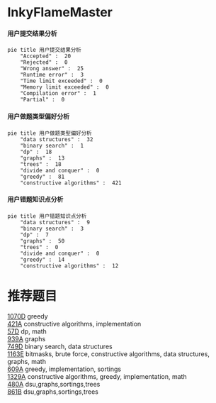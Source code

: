 # InkyFlameMaster

<!-- tabs:start -->



#### **用户提交结果分析**

```mermaid
pie title 用户提交结果分析
    "Accepted" :  20
    "Rejected" :  0
    "Wrong answer" :  25
    "Runtime error" :  3
    "Time limit exceeded" :  0
    "Memory limit exceeded" :  0
    "Compilation error" :  1
    "Partial" :  0
```

#### **用户做题类型偏好分析**

```mermaid
pie title 用户做题类型偏好分析
    "data structures" :  32
    "binary search" :  1
    "dp" :  18
    "graphs" :  13
    "trees" :  18
    "divide and conquer" :  0
    "greedy" :  81
    "constructive algorithms" :  421
```
#### **用户错题知识点分析**

```mermaid
pie title 用户错题知识点分析
    "data structures" :  9
    "binary search" :  3
    "dp" :  7
    "graphs" :  50
    "trees" :  0
    "divide and conquer" :  0
    "greedy" :  14
    "constructive algorithms" :  12
```



<!-- tabs:end -->
# 推荐题目
[1070D](https://codeforces.com/contest/1070/problem/D)		greedy		  
[421A](https://codeforces.com/contest/421/problem/A)		constructive algorithms,
                        implementation		  
[57D](https://codeforces.com/contest/57/problem/D)		dp,
                        math		  
[939A](https://codeforces.com/contest/939/problem/A)		graphs		  
[749D](https://codeforces.com/contest/749/problem/D)		binary search,
                        data structures		  
[1163E](https://codeforces.com/contest/1163/problem/E)		bitmasks,
                        brute force,
                        constructive algorithms,
                        data structures,
                        graphs,
                        math		  
[609A](https://codeforces.com/contest/609/problem/A)		greedy,
                        implementation,
                        sortings		  
[1329A](https://codeforces.com/contest/1329/problem/A)		constructive algorithms,
                        greedy,
                        implementation,
                        math		  
[480A](https://codeforces.com/contest/480/problem/A)		dsu,graphs,sortings,trees		  
[861B](https://codeforces.com/contest/861/problem/B)		dsu,graphs,sortings,trees		  
